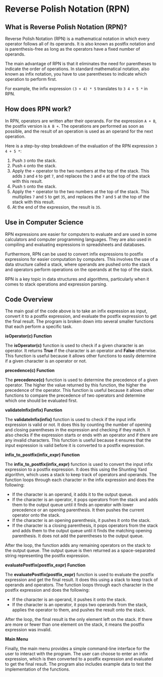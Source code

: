 # Reverse Polish Notation (RPN)

## What is Reverse Polish Notation (RPN)?

Reverse Polish Notation (RPN) is a mathematical notation in which every operator follows all of its operands. It is also known as postfix notation and is parenthesis-free as long as the operators have a fixed number of operands.

The main advantage of RPN is that it eliminates the need for parentheses to indicate the order of operations. In standard mathematical notation, also known as infix notation, you have to use parentheses to indicate which operation to perform first.

For example, the infix expression `(3 + 4) * 5` translates to `3 4 + 5 *` in RPN.

## How does RPN work?

In RPN, operators are written after their operands. For the expression `A + B`, the postfix version is `A B +`. The operations are performed as soon as possible, and the result of an operation is used as an operand for the next operation.

Here is a step-by-step breakdown of the evaluation of the RPN expression `3 4 + 5 *`:

1. Push `3` onto the stack.
2. Push `4` onto the stack.
3. Apply the `+` operator to the two numbers at the top of the stack. This adds `3` and `4` to get `7`, and replaces the `3` and `4` at the top of the stack with this result.
4. Push `5` onto the stack.
5. Apply the `*` operator to the two numbers at the top of the stack. This multiplies `7` and `5` to get `35`, and replaces the `7` and `5` at the top of the stack with this result.
6. At the end of the expression, the result is `35`.

## Use in Computer Science

RPN expressions are easier for computers to evaluate and are used in some calculators and computer programming languages. They are also used in compiling and evaluating expressions in spreadsheets and databases.

Furthermore, RPN can be used to convert infix expressions to postfix expressions for easier computation by computers. This involves the use of a data structure called a stack, where operands are pushed onto the stack and operators perform operations on the operands at the top of the stack.

RPN is a key topic in data structures and algorithms, particularly when it comes to stack operations and expression parsing.

## Code Overview

The main goal of the code above is to take an infix expression as input, convert it to a postfix expression, and evaluate the postfix expression to get the final result. The program is broken down into several smaller functions that each perform a specific task.

**isOperator(c) Function**

The **isOperator(c)** function is used to check if a given character is an operator. It returns **True** if the character is an operator and **False** otherwise. This function is useful because it allows other functions to easily determine if a given character is an operator or not.

**precedence(c) Function**

The **precedence(c)** function is used to determine the precedence of a given operator. The higher the value returned by this function, the higher the precedence of the operator. This function is useful because it allows other functions to compare the precedence of two operators and determine which one should be evaluated first.

**validateInfix(infix) Function**

The **validateInfix(infix)** function is used to check if the input infix expression is valid or not. It does this by counting the number of opening and closing parentheses in the expression and checking if they match. It also checks if the expression starts or ends with an operator and if there are any invalid characters. This function is useful because it ensures that the input expression is valid before it is converted to a postfix expression.

**infix\_to\_postfix(infix\_expr) Function**

The **infix\_to\_postfix(infix\_expr)** function is used to convert the input infix expression to a postfix expression. It does this using the Shunting Yard algorithm, which uses a stack to keep track of operators and operands. The function loops through each character in the infix expression and does the following:

*   If the character is an operand, it adds it to the output queue.
*   If the character is an operator, it pops operators from the stack and adds them to the output queue until it finds an operator with lower precedence or an opening parenthesis. It then pushes the current operator onto the stack.
*   If the character is an opening parenthesis, it pushes it onto the stack.
*   If the character is a closing parenthesis, it pops operators from the stack and adds them to the output queue until it finds the matching opening parenthesis. It does not add the parentheses to the output queue.

After the loop, the function adds any remaining operators on the stack to the output queue. The output queue is then returned as a space-separated string representing the postfix expression.

**evaluatePostfix(postfix\_expr) Function**

The **evaluatePostfix(postfix\_expr)** function is used to evaluate the postfix expression and get the final result. It does this using a stack to keep track of operands and operators. The function loops through each character in the postfix expression and does the following:

*   If the character is an operand, it pushes it onto the stack.
*   If the character is an operator, it pops two operands from the stack, applies the operator to them, and pushes the result onto the stack.

After the loop, the final result is the only element left on the stack. If there are more or fewer than one element on the stack, it means the postfix expression was invalid.

**Main Menu**

Finally, the main menu provides a simple command-line interface for the user to interact with the program. The user can choose to enter an infix expression, which is then converted to a postfix expression and evaluated to get the final result. The program also includes example data to test the implementation of the functions.

